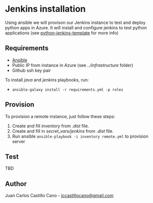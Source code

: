 Jenkins installation
====================

Using ansible we will provison our Jenkins instance to test and deploy
python apps in Azure. It will install and configure jenkins to test
python applications (see [python-jenkins-template][python_jenkins_template] for more
info)

Requirements
------------

 * [Ansible][ansible]
 * Public IP from instance in Azure (see _../infrastructure_ folder)
 * Github ssh key pair

To install _java_ and _jenkins_ playbooks, run:

 * `ansible-galaxy install -r requirements.yml -p roles`

Provision
---------

To provision a remote instance, just follow these steps:

 1. Create and fill _inventory_ from _.dist_ file.
 2. Create and fill in *secret_vars/jenkins* from _.dist_ file.
 2. Run ansible `ansible-playbook -i inventory remote.yml` to provision
    server

Test
----

TBD

Author
------

Juan Carlos Castillo Cano - <jccastillocano@gmail.com>

[ansible]:https://www.ansible.com/
[python_jenkins_template]:https://github.com/bobuss/python-jenkins-template
